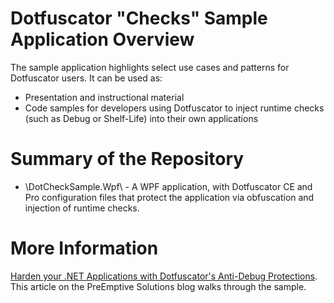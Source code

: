 # Dotfuscator "Checks" Sample Application Overview
The sample application highlights select use cases and patterns for Dotfuscator users. It can be used as:

* Presentation and instructional material
* Code samples for developers using Dotfuscator to inject runtime checks (such as Debug or Shelf-Life) into their own applications 

# Summary of the Repository
* \DotCheckSample.Wpf\ - A WPF application, with Dotfuscator CE and Pro configuration files that protect the application via obfuscation and injection of runtime checks.

# More Information
[Harden your .NET Applications with Dotfuscator's Anti-Debug Protections](https://www.preemptive.com/blog/article/914-harden-your-net-applications-with-dotfuscators-anti-debug-protections/91-dotfuscator-ce). This article on the PreEmptive Solutions blog walks through the sample.